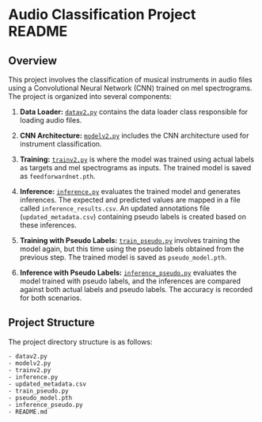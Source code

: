 # Audio Classification Project README

## Overview
This project involves the classification of musical instruments in audio files using a Convolutional Neural Network (CNN) trained on mel spectrograms. The project is organized into several components:

1. **Data Loader:** [`datav2.py`](datav2.py) contains the data loader class responsible for loading audio files.

2. **CNN Architecture:** [`modelv2.py`](modelv2.py) includes the CNN architecture used for instrument classification.

3. **Training:** [`trainv2.py`](trainv2.py) is where the model was trained using actual labels as targets and mel spectrograms as inputs. The trained model is saved as `feedforwardnet.pth`.

4. **Inference:** [`inference.py`](inference.py) evaluates the trained model and generates inferences. The expected and predicted values are mapped in a file called `inference_results.csv`. An updated annotations file (`updated_metadata.csv`) containing pseudo labels is created based on these inferences.

5. **Training with Pseudo Labels:** [`train_pseudo.py`](train_pseudo.py) involves training the model again, but this time using the pseudo labels obtained from the previous step. The trained model is saved as `pseudo_model.pth`.

6. **Inference with Pseudo Labels:** [`inference_pseudo.py`](inference_pseudo.py) evaluates the model trained with pseudo labels, and the inferences are compared against both actual labels and pseudo labels. The accuracy is recorded for both scenarios.

## Project Structure
The project directory structure is as follows:

```plaintext
- datav2.py
- modelv2.py
- trainv2.py
- inference.py
- updated_metadata.csv
- train_pseudo.py
- pseudo_model.pth
- inference_pseudo.py
- README.md
